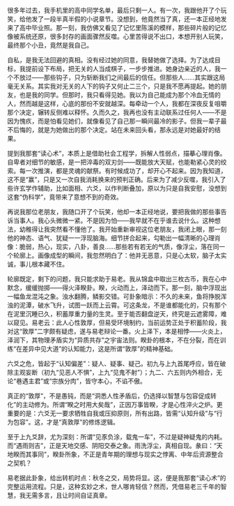 很多年过去，我手机里的高中同学名单，最后只剩一人。有一次，我跟他开了个玩笑，给他发了一段半真半假的小说章节。没想到，他竟然当了真，还一本正经地发来了高中毕业照。那一刻，我仿佛又看见了记忆里陈溪的模样，那些碎片般的记忆像被系统还原，很多封存的画面骤然反噬。心里苦得说不出口，本想开别人玩笑，最终那个小丑，竟然是我自己。

自私，是我无法回避的真相。没有经过她的同意，我替她做了选择。为了达成目标，我提前设下布局，把无关的人当成棋子，一步步推进。她身边亲近的人，我一个不放过——那些钩子，只为斩断我们之间最后的信任。但那些人……其实跟这局毫无关系。其实我对无关的人下的钩子又何止二三个，只是我不愿再提起。她的朋友，也是我的同学。但那时，我只看得见她。我以为自己能成为那个冷血无情的人，然而越是这样，心底的那份不安就越深。每牵动一个人，我都在深夜反复咀嚼那个决定，辗转反侧难以释怀。久而久之，我再也没有主动联系过任何人——不是因为愧疚，而是怕看见她们，就像看见了自己那一瞬间最冷的影子。但我一辈子最不后悔的，就是为她做出的那个决定。站在未来回头看，那永远是对她最好的结果。

提到我那套“读心术”，本质上是借助社会工程学，拆解人性弱点，描摹心理肖像。自卑者对细节的敏感，是一把淬毒的双刃剑——既能放大天赋，也能勒紧心灵的绞索。每一次推演，都是灵魂的献祭。有时候成功了，却开心不起来。因为我知道，这不是“赢”，只是又一次自我消耗换来的预判正确。后来为了减少反噬，我引入了些许玄学作辅助，比如面相、六爻，以作判断叠加，原以为只是自我安慰，没想到这套“伪科学”，竟带来了意想不到的奇效。

再说我那位老朋友，我随口开了个玩笑，他却一本正经地说，要把我做的那些事告诉当事人。我心头微微一紧。不是因为怕——我早就不在乎谁去说什么。这种想法，幼稚得让我突然看不懂他了。我开始重新审视这位老朋友，我闭上眼，那一刻他的神态、语气、犹疑一一浮现脑海。细节拼合起来，勾勒出一幅清晰的心理肖像：脆弱，热心，现实，八卦，善良……那些若有若无的气质，像浮尘，落在同一个轮廓上。画像成型的瞬间，我忽然明白了：他并无恶意，只是心太软，脑子太实诚，事儿根本藏不住。

轮廓既定，剩下的问题，我只能求助于易老。我从锦盒中取出三枚古币，我在心中默念，缓缓抛掷——得火泽睽卦。睽，火动而上，泽动而下。那一刻，脑中浮现出一幅鱼龙混沌之象。浊水翻腾，鳞影交错。可卦象暗示：不久的未来，鱼将挣脱浑浊的泥潭，破水飞升，试图一跃而上云霄。可这条龙，不是谁都能化的，只有那个在泥里沉睡已久，积蓄厚重力量的生灵。至于能否翻盘逆天，终究是云遮雾障，难以窥见。易老云：此人心性敦厚，但易受环境制约，当前运势正处于积蓄阶段，我对这“敦厚”二字颇有疑虑，遂与易老辩论一番。火上泽下，本是相悖——火炎上，泽润下，其物理矛盾实为“异质共存”之宇宙法则。睽卦的根本，不在分裂，而在训练“在差异中见大道”的认知能力，这是所谓“敦厚”的精神基础。

六爻之危，皆起于“认知偏差”：疑人、疑事、疑己。初九与上九首尾呼应，皆在破除主观妄断（初九“见恶人不惧”，上九“见鬼不射”）；九二、六五则内外相合，无论“巷遇主君”或“宗族分肉”，皆守本心，不谄不傲。

真正的“敦厚”，不是愚钝，而是“洞悉人性矛盾后，仍选择以智慧与包容促成转化”的主动修为。所谓“睽之时用大矣哉”，正因万事皆睽，才是心性淬火之炉。更重要的是：六爻无一要求牺牲自我或压抑原则，所有出路，皆需“认知升级”与“行为包容”。这，才是“真敦厚”的修炼逻辑。

至于上九爻辞，尤为深刻：所谓“见豕负涂，载鬼一车”，不过是疑神疑鬼的内耗。而“遇雨则吉”，正是天地交感、阴阳交泰之象。雨洗浮尘，真相自现。彖曰：“天地睽而其事同”，睽卦所象，不正是青年期的理想与现实之悖离、中年后资源整合之契机？

易老据此卦象，给出转机时点：秋冬之交，局势将显。这，便是我那套“读心术”的完整运用流程。只是，这种玄妙之术，世人哪肯轻信？然而，凭借易老三千年的智慧，我无需多言，且让时间自证真章。
